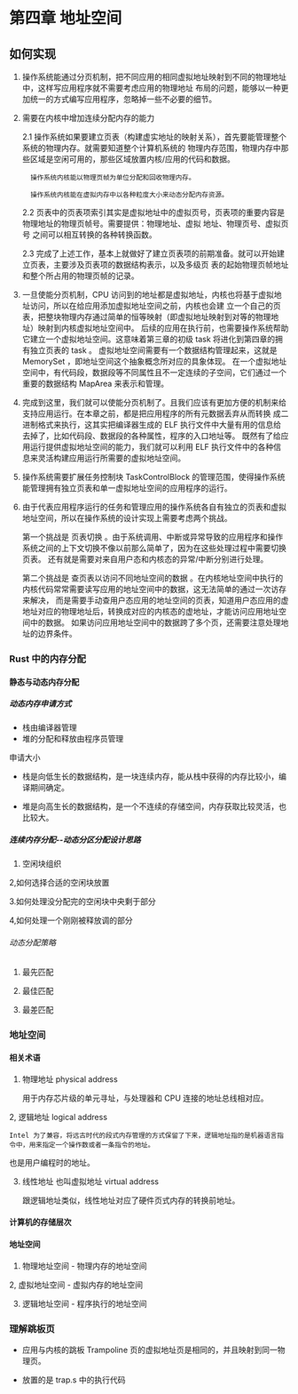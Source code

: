 # 第四章 地址空间

## 如何实现

1. 操作系统能通过分页机制，把不同应用的相同虚拟地址映射到不同的物理地址中，这样写应用程序就不需要考虑应用的物理地址
布局的问题，能够以一种更加统一的方式编写应用程序，忽略掉一些不必要的细节。

2. 需要在内核中增加连续分配内存的能力
    
     2.1 操作系统如果要建立页表（构建虚实地址的映射关系），首先要能管理整个系统的物理内存。就需要知道整个计算机系统的
        物理内存范围，物理内存中那些区域是空闲可用的，那些区域放置内核/应用的代码和数据。
        
         操作系统内核能以物理页帧为单位分配和回收物理内存。

         操作系统内核能在虚拟内存中以各种粒度大小来动态分配内存资源。

     2.2 页表中的页表项索引其实是虚拟地址中的虚拟页号，页表项的重要内容是物理地址的物理页帧号。需要提供：物理地址、虚拟
        地址、物理页号、虚拟页号 之间可以相互转换的各种转换函数。

     2.3 完成了上述工作，基本上就做好了建立页表项的前期准备。就可以开始建立页表，主要涉及页表项的数据结构表示，以及多级页
        表的起始物理页帧地址和整个所占用的物理页帧的记录。

3. 一旦使能分页机制，CPU 访问到的地址都是虚拟地址，内核也将基于虚拟地址访问，所以在给应用添加虚拟地址空间之前，内核也会建
    立一个自己的页表，把整块物理内存通过简单的恒等映射（即虚拟地址映射到对等的物理地址）映射到内核虚拟地址空间中。
    后续的应用在执行前，也需要操作系统帮助它建立一个虚拟地址空间。这意味着第三章的初级 task 将进化到第四章的拥有独立页表的 task 。
    虚拟地址空间需要有一个数据结构管理起来，这就是 MemorySet ，即地址空间这个抽象概念所对应的具象体现。
    在一个虚拟地址空间中，有代码段，数据段等不同属性且不一定连续的子空间，它们通过一个重要的数据结构 MapArea 来表示和管理。

4. 完成到这里，我们就可以使能分页机制了。且我们应该有更加方便的机制来给支持应用运行。在本章之前，都是把应用程序的所有元数据丢弃从而转换
    成二进制格式来执行，这其实把编译器生成的 ELF 执行文件中大量有用的信息给去掉了，比如代码段、数据段的各种属性，程序的入口地址等。
    既然有了给应用运行提供虚拟地址空间的能力，我们就可以利用 ELF 执行文件中的各种信息来灵活构建应用运行所需要的虚拟地址空间。

5. 操作系统需要扩展任务控制块 TaskControlBlock 的管理范围，使得操作系统能管理拥有独立页表和单一虚拟地址空间的应用程序的运行。

6. 由于代表应用程序运行的任务和管理应用的操作系统各自有独立的页表和虚拟地址空间，所以在操作系统的设计实现上需要考虑两个挑战。

     第一个挑战是 页表切换 。由于系统调用、中断或异常导致的应用程序和操作系统之间的上下文切换不像以前那么简单了，因为在这些处理过程中需要切换页表。
     还有就是需要对来自用户态和内核态的异常/中断分别进行处理。
    
     第二个挑战是 查页表以访问不同地址空间的数据 。在内核地址空间中执行的内核代码常常需要读写应用的地址空间中的数据，这无法简单的通过一次访存来解决，
     而是需要手动查用户态应用的地址空间的页表，知道用户态应用的虚地址对应的物理地址后，转换成对应的内核态的虚地址，才能访问应用地址空间中的数据。
     如果访问应用地址空间中的数据跨了多个页，还需要注意处理地址的边界条件。



### Rust 中的内存分配

#### 静态与动态内存分配

##### 动态内存申请方式

* 栈由编译器管理
* 堆的分配和释放由程序员管理

申请大小

* 栈是向低生长的数据结构，是一块连续内存，能从栈中获得的内存比较小，编译期间确定。

* 堆是向高生长的数据结构，是一个不连续的存储空间，内存获取比较灵活，也比较大。

##### 连续内存分配--动态分区分配设计思路

1. 空闲块组织

2,如何选择合适的空闲块放置

3.如何处理没分配完的空闲块中央剩于部分

4,如何处理一个刚刚被释放调的部分

###### 动态分配策略

1. 最先匹配

2. 最佳匹配

3. 最差匹配



### 地址空间

#### 相关术语

1. 物理地址 physical address

    用于内存芯片级的单元寻址，与处理器和 CPU 连接的地址总线相对应。
    

2, 逻辑地址 logical address

    Intel 为了兼容，将远古时代的段式内存管理的方式保留了下来，逻辑地址指的是机器语言指令中，用来指定一个操作数或者一条指令的地址。
也是用户编程时的地址。

3. 线性地址 也叫虚拟地址 virtual address

     跟逻辑地址类似，线性地址对应了硬件页式内存的转换前地址。


#### 计算机的存储层次

#### 地址空间

1. 物理地址空间 - 物理内存的地址空间

2, 虚拟地址空间 - 虚拟内存的地址空间

3. 逻辑地址空间 - 程序执行的地址空间


### 理解跳板页

* 应用与内核的跳板 Trampoline 页的虚拟地址页是相同的，并且映射到同一物理页。

* 放置的是 trap.s 中的执行代码


